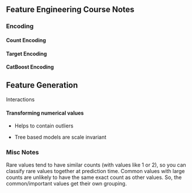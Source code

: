 ## Feature Engineering Course Notes



### Encoding

#### Count Encoding


#### Target Encoding

#### CatBoost Encoding

## Feature Generation

Interactions

#### Transforming numerical values

- Helps to contain outliers

- Tree based models are scale invariant


### Misc Notes

Rare values tend to have similar counts (with values like 1 or 2), so you can classify rare values together at prediction time. Common values with large counts are unlikely to have the same exact count as other values. So, the common/important values get their own grouping.
